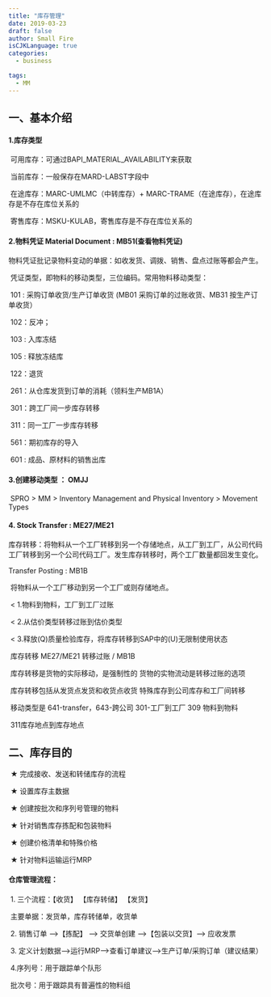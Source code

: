 ```yaml
---
title: "库存管理"
date: 2019-03-23
draft: false
author: Small Fire
isCJKLanguage: true
categories: 
  - business

tags: 
  - MM
---
```


## 一、基本介绍

#### 1.库存类型

​      可用库存：可通过BAPI_MATERIAL_AVAILABILITY来获取

​      当前库存：一般保存在MARD-LABST字段中

​      在途库存：MARC-UMLMC（中转库存）+ MARC-TRAME（在途库存），在途库存是不存在库位关系的

​      寄售库存：MSKU-KULAB，寄售库存是不存在库位关系的

#### 2.物料凭证 Material Document  : MB51(查看物料凭证)

​      物料凭证批记录物料变动的单据：如收发货、调拨、销售、盘点过账等都会产生。

​      凭证类型，即物料的移动类型，三位编码。常用物料移动类型：

​        101 : 采购订单收货/生产订单收货 (MB01 采购订单的过账收货、MB31 按生产订单收货）

​        102：反冲；

​        103 : 入库冻结

​        105 : 释放冻结库

​        122：退货

​        261：从仓库发货到订单的消耗（领料生产MB1A）

​        301：跨工厂间一步库存转移

​        311：同一工厂一步库存转移

​        561：期初库存的导入

​        601 : 成品、原材料的销售出库

#### 3.创建移动类型 ： OMJJ

​    SPRO > MM > Inventory Management and Physical Inventory > Movement Types

#### 4. Stock Transfer  : ME27/ME21 

​    库存转移：将物料从一个工厂转移到另一个存储地点，从工厂到工厂，从公司代码工厂转移到另一个公司代码工厂。发生库存转移时，两个工厂数量都回发生变化。

Transfer Posting : MB1B

​    将物料从一个工厂移动到另一个工厂或则存储地点。

​    < 1.物料到物料，工厂到工厂过账

​    < 2.从估价类型转移过账到估价类型

​    < 3.释放(Q)质量检验库存，将库存转移到SAP中的(U)无限制使用状态

​               库存转移 ME27/ME21                                           转移过账 / MB1B

​    库存转移是货物的实际移动，是强制性的            货物的实物流动是转移过账的选项

​    库存转移包括从发货点发货和收货点收货            特殊库存到公司库存和工厂间转移

​    移动类型是 641-transfer，643-跨公司                 301-工厂到工厂  309 物料到物料  

​                                                                                 311库存地点到库存地点

## 二、库存目的

​     ★ 完成接收、发送和转储库存的流程

​     ★ 设置库存主数据

​     ★ 创建按批次和序列号管理的物料

​     ★ 针对销售库存拣配和包装物料    

​     ★ 创建价格清单和特殊价格

​     ★ 针对物料运输运行MRP

####    仓库管理流程： 

​       1. 三个流程：【收货】   【库存转储】   【发货】

​           主要单据：发货单，库存转储单，收货单

​       2. 销售订单  —>【拣配】 —>  交货单创建  —>【包装以交货】—>  应收发票

​       3. 定义计划数据—>运行MRP—>查看订单建议—>生产订单/采购订单（建议结果）

​       4.序列号：用于跟踪单个队形

​          批次号：用于跟踪具有普遍性的物料组


